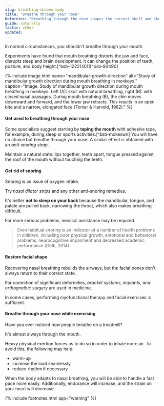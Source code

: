 ```yaml
---
slug: breathing-shapes-body
title: "Breathe through your nose"
beforetoc: "Breathing through the nose shapes the correct skull and skeleton, unlike mouth breathing."
guide: naturally
tactic: other
updated:
---
```

In normal circumstances, you shouldn't breathe through your mouth.

Experiments have found that mouth breathing distorts the jaw and face, disrupts sleep and brain development. It can change the position of teeth, posture, and body height.[^bsb-12221401][^bsb-90490]

{% include image.html name="mandibular-growth-direction" alt="Study of mandibular growth direction during mouth breathing in monkeys." caption="Image. Study of mandibular growth direction during mouth breathing in monkeys. Left (A): skull with natural breathing, right (B): with closed nasal passages. During mouth breathing (B), the chin moves downward and forward, and the lower jaw retracts. This results in an open bite and a narrow, elongated face (Tomer & Harvold, 1982)." %}

#### Get used to breathing through your nose

Some specialists suggest starting by **taping the mouth** with adhesive tape, for example, during sleep or sports activities.[^bsb-mckeown] You will have no choice but breathe through your nose. A similar effect is obtained with an *anti-snoring strap*.

Maintain a natural state: lips together, teeth apart, tongue pressed against the roof of the mouth without touching the teeth.

#### Get rid of snoring

Snoring is an issue of oxygen intake.

Try *nasal dilator strips* and any other anti-snoring remedies.

It's better **not to sleep on your back** because the mandibular, tongue, and palate are pulled back, narrowing the throat, which also makes breathing difficult.

For more serious problems, medical assistance may be required.

> Even habitual snoring is an indicator of a number of health problems in children, including poor physical growth, emotional and behavioral problems, neurocognitive impairment and decreased academic performance (Gelb, 2014)

#### Restore facial shape

Recovering nasal breathing rebuilds the airways, but the facial bones don't always return to their correct state.

For correction of significant deformities, *bracket systems, implants, and orthognathic surgery* are used in medicine.

In some cases, performing myofunctional therapy and facial exercises is sufficient.

#### Breathe through your nose while exercising

Have you ever noticed how people breathe on a treadmill?

It's almost always through the mouth.

Heavy physical exertion forces us to do so in order to inhale more air. To avoid this, the following may help:

- warm-up
- increase the load seamlessly
- reduce rhythm if necessary

When the body adapts to nasal breathing, you will be able to handle a fast pace more easily. Additionally, endurance will increase, and the strain on your heart will decrease.

{% include footnotes.html app="warning" %}
